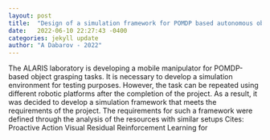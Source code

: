 ```yaml
---
layout: post
title:  "Design of a simulation framework for POMDP based autonomous object grasping with a mobile robot manipulator"
date:   2022-06-10 22:27:43 -0400
categories: jekyll update
author: "A Dabarov - 2022"
---
```

The ALARIS laboratory is developing a mobile manipulator for POMDP-based object grasping tasks. It is necessary to develop a simulation environment for testing purposes. However, the task can be repeated using different robotic platforms after the completion of the project. As a result, it was decided to develop a simulation framework that meets the requirements of the project. The requirements for such a framework were defined through the analysis of the resources with similar setups 
Cites: Proactive Action Visual Residual Reinforcement Learning for